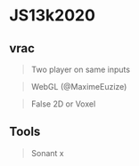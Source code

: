 # JS13k2020

## vrac

> Two player on same inputs

> WebGL (@MaximeEuzize)

> False 2D or Voxel


## Tools

> Sonant x
